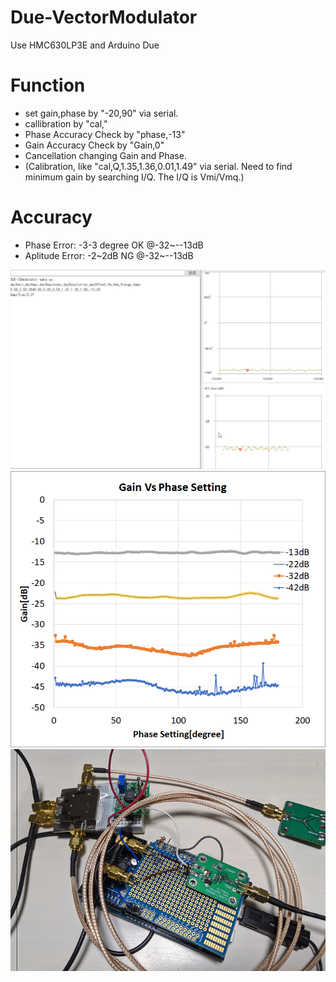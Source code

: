# Due-VectorModulator
Use HMC630LP3E and Arduino Due

# Function
- set gain,phase by "-20,90" via serial.
- callibration by "cal,"
- Phase Accuracy Check by "phase,-13"
- Gain Accuracy Check by "Gain,0"
- Cancellation changing Gain and Phase.
- (Calibration, like  "cal,Q,1.35,1.36,0.01,1.49" via serial. 
  Need to find minimum gain by searching I/Q. The I/Q is Vmi/Vmq.)

# Accuracy
- Phase Error: -3-3 degree OK @-32~--13dB
- Aplitude Error: -2~2dB  NG @-32~--13dB

![image](https://github.com/uecken/Due-VectorModulator/blob/master/Due-Modulator.gif?raw=true)
![Picture](https://github.com/uecken/Due-VectorModulator/blob/master/image.png?raw=true)
![Picture2](https://github.com/uecken/Due-VectorModulator/blob/master/picture.png?raw=true)
